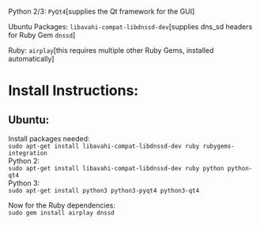Python 2/3: `PyQt4`[supplies the Qt framework for the GUI]

Ubuntu Packages: `libavahi-compat-libdnssd-dev`[supplies dns_sd headers for Ruby Gem `dnssd`]

Ruby:  `airplay`[this requires multiple other Ruby Gems, installed automatically]

Install Instructions:
===
Ubuntu:
---
Install packages needed:  
`sudo apt-get install libavahi-compat-libdnssd-dev ruby rubygems-integration`  
Python 2:  
`sudo apt-get install libavahi-compat-libdnssd-dev ruby python python-qt4`  
Python 3:  
`sudo apt-get install python3 python3-pyqt4 python3-qt4`  

Now for the Ruby dependencies:  
`sudo gem install airplay dnssd`
